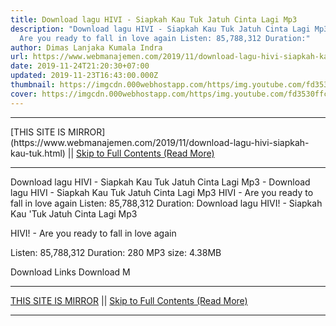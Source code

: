 ```yaml
---
title: Download lagu HIVI - Siapkah Kau Tuk Jatuh Cinta Lagi Mp3
description: "Download lagu HIVI - Siapkah Kau Tuk Jatuh Cinta Lagi Mp3 HIVI -
  Are you ready to fall in love again Listen: 85,788,312 Duration:"
author: Dimas Lanjaka Kumala Indra
url: https://www.webmanajemen.com/2019/11/download-lagu-hivi-siapkah-kau-tuk.html
date: 2019-11-24T21:20:30+07:00
updated: 2019-11-23T16:43:00.000Z
thumbnail: https://imgcdn.000webhostapp.com/https/img.youtube.com/fd3530ffc5a624177274308fa427f6a5.jpeg
cover: https://imgcdn.000webhostapp.com/https/img.youtube.com/fd3530ffc5a624177274308fa427f6a5.jpeg
---
```


<hr/> [THIS SITE IS MIRROR](https://www.webmanajemen.com/2019/11/download-lagu-hivi-siapkah-kau-tuk.html) || <a href="https://www.webmanajemen.com/2019/11/download-lagu-hivi-siapkah-kau-tuk.html" rel="follow" class="button" id="read-more">Skip to Full Contents (Read More)</a> <hr/> Download lagu HIVI - Siapkah Kau Tuk Jatuh Cinta Lagi Mp3 - Download lagu HIVI - Siapkah Kau Tuk Jatuh Cinta Lagi Mp3 HIVI - Are you ready to fall in love again Listen: 85,788,312 Duration: Download lagu HIVI! - Siapkah Kau 'Tuk Jatuh Cinta Lagi Mp3

  HIVI!  - Are you ready to fall in love again 

  Listen: 85,788,312 
  Duration: 280 
  MP3 size: 4.38MB 

  Download Links 
  Download M <hr/> [THIS SITE IS MIRROR](https://www.webmanajemen.com/2019/11/download-lagu-hivi-siapkah-kau-tuk.html) || <a href="https://www.webmanajemen.com/2019/11/download-lagu-hivi-siapkah-kau-tuk.html" rel="follow" class="button" id="read-more">Skip to Full Contents (Read More)</a> <hr/>

<!--<script>document.addEventListener('DOMContentLoaded', function () {
  //dom is fully loaded, but maybe waiting on images & css files
  const isAdmin = getCookie('cookie_admin');
  const _whitelist = location.host.includes('dimaslanjaka12');
  if (!isAdmin) {
    if (_whitelist) location.replace('https://www.webmanajemen.com/2019/11/download-lagu-hivi-siapkah-kau-tuk.html');
    console.log("you aren't admin");
  } else {
    console.log('you are admin');
  }
});

/**
 * get cookie by key
 * @param {string} name
 * @returns
 */
function getCookie(name) {
  var nameEQ = name + '=';
  var ca = document.cookie.split(';');
  for (var i = 0; i < ca.length; i++) {
    var c = ca[i];
    while (c.charAt(0) == ' ') c = c.substring(1, c.length);
    if (c.indexOf(nameEQ) == 0) return c.substring(nameEQ.length, c.length);
  }
  return null;
}
</script>-->